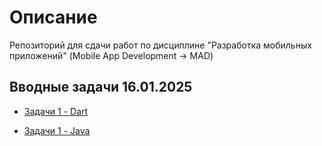 # Описание

Репозиторий для сдачи работ по дисциплине "Разработка мобильных приложений" (Mobile App Development -> MAD)

## Вводные задачи 16.01.2025

- [Задачи 1 - Dart](https://github.com/int1cus/MAD_422_Andzhigaev/tree/main/Dart/Задачи_1)

- [Задачи 1 - Java](https://github.com/int1cus/MAD_422_Andzhigaev/tree/main/Java)
